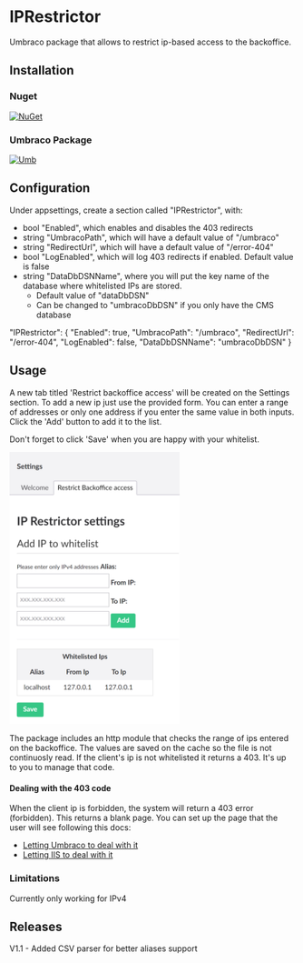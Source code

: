 # IPRestrictor
Umbraco package that allows to restrict ip-based access to the backoffice.

## Installation

### Nuget
[![NuGet](https://buildstats.info/nuget/Koben.IpRestrictor)](https://www.nuget.org/packages/Koben.IpRestrictor/)

### Umbraco Package
[![Umb](https://img.shields.io/badge/Package-download-green.svg)](https://our.umbraco.org/projects/backoffice-extensions//)

## Configuration
Under appsettings, create a section called "IPRestrictor", with:
- bool "Enabled", which enables and disables the 403 redirects
- string "UmbracoPath", which will have a default value of "/umbraco"
- string "RedirectUrl", which will have a default value of "/error-404"
- bool "LogEnabled", which will log 403 redirects if enabled. Default value is false
- string "DataDbDSNName", where you will put the key name of the database where whitelisted IPs are stored.
  - Default value of "dataDbDSN"
  - Can be changed to "umbracoDbDSN" if you only have the CMS database

"IPRestrictor": {
	"Enabled": true,
	"UmbracoPath": "/umbraco",
	"RedirectUrl": "/error-404",
	"LogEnabled": false,
	"DataDbDSNName": "umbracoDbDSN"
}


## Usage
A new tab titled 'Restrict backoffice access' will be created on the Settings section. 
To add a new ip just use the provided form. You can enter a range of addresses or only one address if you enter the same value in both inputs. Click the 'Add' button to add it to the list.

Don't forget to click 'Save' when you are happy with your whitelist.


<img src="https://raw.githubusercontent.com/KOBENDigital/IPRestrictor/master/docs/settings-screen.png" width="300" alt="Add package" >


The package includes an http module that checks the range of ips entered on the backoffice. The values are saved on the cache so the file is not continuosly read. If the client's ip is not whitelisted it returns a 403. It's up to you to manage that code.

#### Dealing with the 403 code
When the client ip is forbidden, the system will return a 403 error (forbidden). This returns a blank page. You can set up the page that the user will see following this docs:
 - [Letting Umbraco to deal with it](http://letswritecode.net/articles/how-to-setup-custom-error-pages-in-umbraco/)
 - [Letting IIS to deal with it](https://blog.mortenbock.dk/2017/02/03/error-page-setup-in-umbraco/)


### Limitations
Currently only working for IPv4

## Releases
V1.1 - Added CSV parser for better aliases support
